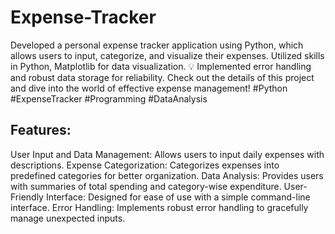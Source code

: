 # Expense-Tracker
Developed a personal expense tracker application using Python, which allows users to input, categorize, and
visualize their expenses. Utilized skills in Python, Matplotlib for data visualization.
💡 Implemented error handling and robust data storage for reliability. 
Check out the details of this project and dive into the world of effective expense management! 
 #Python #ExpenseTracker #Programming #DataAnalysis


## Features:
User Input and Data Management: Allows users to input daily expenses with descriptions.
Expense Categorization: Categorizes expenses into predefined categories for better organization.
Data Analysis: Provides users with summaries of total spending and category-wise expenditure.
User-Friendly Interface: Designed for ease of use with a simple command-line interface.
Error Handling: Implements robust error handling to gracefully manage unexpected inputs.
